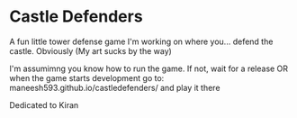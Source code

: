 # Castle Defenders

A fun little tower defense game I'm working on where you... defend the castle. Obviously
(My art sucks by the way)

I'm assumimng you know how to run the game. If not, wait for a release OR when the game starts development go to: maneesh593.github.io/castledefenders/ and play it there


Dedicated to Kiran
